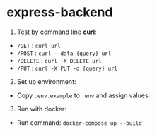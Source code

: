 # express-backend

1. Test by command line **curl**:

- `/GET` : `curl url`
- `/POST` : `curl --data {query} url`
- `/DELETE` : `curl -X DELETE url`
- `/PUT` : `curl -X PUT -d {query} url`

2. Set up environment:
- Copy `.env.example` to `.env` and assign values.

3. Run with docker:
- Run command: `docker-compose up --build`
